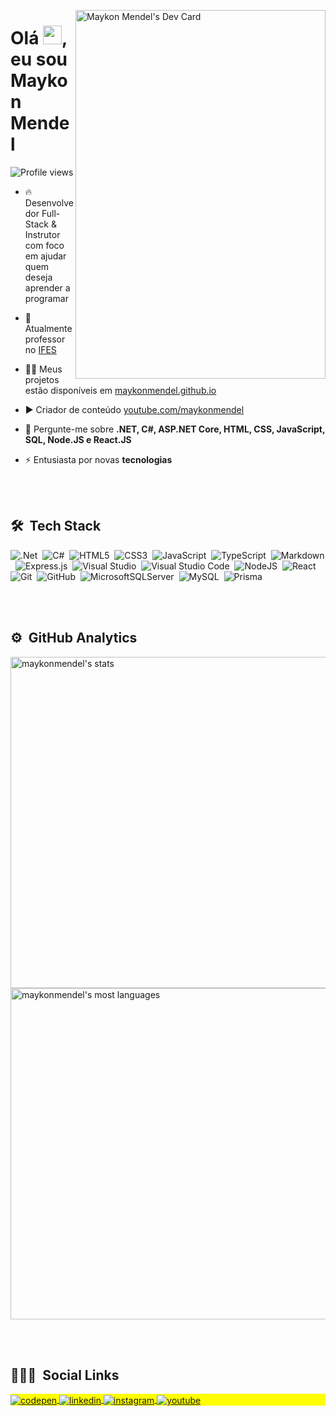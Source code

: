<a href="https://app.daily.dev/maykonmendel"><img align="right" height="590em" src="https://api.daily.dev/devcards/94dad5038e3a4095bd20d2b247e59467.png?r=f90" width="400" alt="Maykon Mendel's Dev Card"/></a>
<h1 align="left">Olá <img src="https://raw.githubusercontent.com/kaueMarques/kaueMarques/master/hi.gif" width="30px">, eu sou Maykon Mendel</h1>
<p align="left"> <img src="https://komarev.com/ghpvc/?username=maykonmendel&color=yellow" alt="Profile views" /> </p>

- 🔥 Desenvolvedor Full-Stack & Instrutor com foco em ajudar quem deseja aprender a programar

- 🔭 Atualmente professor no [IFES](https://novavenecia.ifes.edu.br)

- 👨‍💻 Meus projetos estão disponíveis em [maykonmendel.github.io](https://maykonmendel.github.io)

- ▶️ Criador de conteúdo [youtube.com/maykonmendel](https://youtube.com/maykonmendel)

- 💬 Pergunte-me sobre **.NET, C#, ASP.NET Core, HTML, CSS, JavaScript, SQL, Node.JS e React.JS**

- ⚡ Entusiasta por novas **tecnologias**

<br><br>

## 🛠 &nbsp;Tech Stack

![.Net](https://img.shields.io/badge/.NET-5C2D91?style=flat&logo=.net&logoColor=white)&nbsp;
![C#](https://img.shields.io/badge/c%23-%23239120.svg?style=flat&logo=c-sharp&logoColor=white)&nbsp;
![HTML5](https://img.shields.io/badge/html5-%23E34F26.svg?style=flat&logo=html5&logoColor=white)&nbsp;
![CSS3](https://img.shields.io/badge/css3-%231572B6.svg?style=flat&logo=css3&logoColor=white)&nbsp;
![JavaScript](https://img.shields.io/badge/javascript-%23323330.svg?style=flat&logo=javascript&logoColor=%23F7DF1E)&nbsp;
![TypeScript](https://img.shields.io/badge/typescript-%23007ACC.svg?style=flat&logo=typescript&logoColor=white)&nbsp;
![Markdown](https://img.shields.io/badge/markdown-%23000000.svg?style=flat&logo=markdown&logoColor=white)&nbsp;
![Express.js](https://img.shields.io/badge/express.js-%23404d59.svg?style=flat&logo=express&logoColor=%2361DAFB)&nbsp;
![Visual Studio](https://img.shields.io/badge/Visual%20Studio-5C2D91.svg?style=flat&logo=visual-studio&logoColor=white)&nbsp;
![Visual Studio Code](https://img.shields.io/badge/Visual%20Studio%20Code-0078d7.svg?style=flat&logo=visual-studio-code&logoColor=white)&nbsp;
![NodeJS](https://img.shields.io/badge/node.js-6DA55F?style=flat&logo=node.js&logoColor=white)&nbsp;
![React](https://img.shields.io/badge/react-%2320232a.svg?style=flat&logo=react&logoColor=%2361DAFB)&nbsp;
![Git](https://img.shields.io/badge/git-%23F05033.svg?style=flat&logo=git&logoColor=white)&nbsp;
![GitHub](https://img.shields.io/badge/github-%23121011.svg?style=flat&logo=github&logoColor=white)&nbsp;
![MicrosoftSQLServer](https://img.shields.io/badge/Microsoft%20SQL%20Sever-CC2927?style=flat&logo=microsoft%20sql%20server&logoColor=white)&nbsp;
![MySQL](https://img.shields.io/badge/mysql-%2300f.svg?style=flat&logo=mysql&logoColor=white)&nbsp;
![Prisma](https://img.shields.io/badge/Prisma-3982CE?style=flat&logo=Prisma&logoColor=white)&nbsp;

<br><br>

## ⚙️ &nbsp;GitHub Analytics

<p align="left">
<img width="530em" src="https://github-readme-stats.vercel.app/api?username=maykonmendel&show_icons=true&theme=vision-friendly-dark" alt="maykonmendel's stats"/>
<img width="530em" src="https://github-readme-stats.vercel.app/api/top-langs/?username=maykonmendel&layout=compact&theme=vision-friendly-dark" alt="maykonmendel's most languages"/>
</p>

<br><br>

## 👨🏽‍🦲 &nbsp;Social Links

<p align="left" style="background:yellow">
<a href="https://codepen.io/maykonmendel" target="_blank">
  <img align="center" src="https://img.shields.io/badge/-maykonmendel-05122A?style=flat&logo=codepen" alt="codepen"/>
</a>
<a href="https://linkedin.com/in/maykonmendel" target="_blank">
  <img align="center" src="https://img.shields.io/badge/-maykonmendel-05122A?style=flat&logo=linkedin" alt="linkedin"/>
</a>
<a href="https://instagram.com/maykonmendel" target="_blank">
 <img align="center" src="https://img.shields.io/badge/-maykonmendel-05122A?style=flat&logo=instagram" alt="instagram"/>
</a>
<a href="https://youtube.com/maykonmendel" target="_blank">
 <img align="center" src="https://img.shields.io/badge/-maykonmendel-05122A?style=flat&logo=youtube" alt="youtube"/>
</a>
</p>
